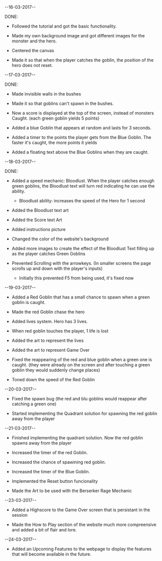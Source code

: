 --16-03-2017--

DONE:

- Followed the tutorial and got the basic functionality.

- Made my own background image and got different images for the monster and the hero.

- Centered the canvas

- Made it so that when the player catches the goblin, the position of the hero does not reset.

--17-03-2017--

DONE:

- Made invisible walls in the bushes

- Made it so that goblins can't spawn in the bushes.

- Now a score is displayed at the top of the screen, instead of monsters Caught. (each green goblin yields 5 points)

- Added a blue Goblin that appears at random and lasts for 3 seconds.

- Added a timer to the points the player gets from the Blue Goblin. The faster it's caught, the more points it yields

- Added a floating text above the Blue Goblins when they are caught.


--18-03-2017--

DONE:

- Added a speed mechanic: Bloodlust. When the player catches enough green goblins, the Bloodlust text will turn red indicating he can use the ability.

	- Bloodlust ability: increases the speed of the Hero for 1 	second

- Added the Bloodlust text art

- Added the Score text Art

- Added instructions picture

- Changed the color of the website's background

- Added more images to create the effect of the Bloodlust Text filling up as the player catches Green Goblins

- Prevented Scrolling with the arrowkeys. (In smaller screens the page scrolls up and down with the player's inputs)
	- Initially this prevented F5 from being used, it's fixed 	now

--19-03-2017--

- Added a Red Goblin that has a small chance to spawn when a green goblin is caught.

- Made the red Goblin chase the hero

- Added lives system. Hero has 3 lives. 

- When red goblin touches the player, 1 life is lost

- Added the art to represent the lives

- Added the art to represent Game Over

- Fixed the reappearing of the red and blue goblin when a green one is caught. (they were already on the screen and after touching a green goblin they would suddenly change places)

- Toned down the speed of the Red Goblin

--20-03-2017--

- Fixed the spawn bug (the red and blu goblins would reappear after catching a green one)

- Started implementing the Quadrant solution for spawning the red goblin away from the player

--21-03-2017--

- Finished implementing the quadrant solution. Now the red goblin spawns away from the player

- Increased the timer of the red Goblin.

- Increased the chance of spawining red goblin.

- Increased the timer of the Blue Goblin.

- Implemented the Reset button funcionality

- Made the Art to be used with the Berserker Rage Mechanic

--23-03-2017--

- Added a Highscore to the Game Over screen that is persistant in the session

- Made the How to Play section of the website much more compreensive and added a bit of flair and lore.

--24-03-2017--

- Added an Upcoming Features to the webpage to display the features that will become available in the future.